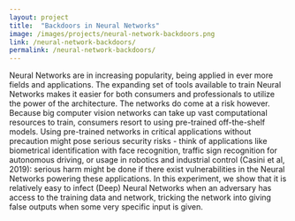 ```yaml
---
layout: project
title:  "Backdoors in Neural Networks"
image: /images/projects/neural-network-backdoors.png
link: /neural-network-backdoors/
permalink: /neural-network-backdoors/
---
```


Neural Networks are in increasing popularity, being applied in ever more fields and applications. The expanding set of tools available to train Neural Networks makes it easier for both consumers and professionals to utilize the power of the architecture. The networks do come at a risk however. Because big computer vision networks can take up vast computational resources to train, consumers resort to using pre-trained off-the-shelf models. Using pre-trained networks in critical applications without precaution might pose serious security risks - think of applications like biometrical identification with face recognition, traffic sign recognition for autonomous driving, or usage in robotics and industrial control (Casini et al, 2019): serious harm might be done if there exist vulnerabilities in the Neural Networks powering these applications. In this experiment, we show that it is relatively easy to infect (Deep) Neural Networks when an adversary has access to the training data and network, tricking the network into giving false outputs when some very specific input is given.
